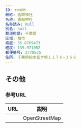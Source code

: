 ```yaml
---
ID: rvxNh
総称: 香取神社
名称: 香取神社
名称読み: null
別名: null
都道府県: 千葉県
区域: 柏市
緯度: 35.8769473
経度: 139.971052
郵便番号: 2770835
住所: 千葉県柏市松ケ崎１１７０−３６６
---
```


## その他

### 参考URL

| URL | 説明          |
| --- | ------------- |
|     | OpenStreetMap |
